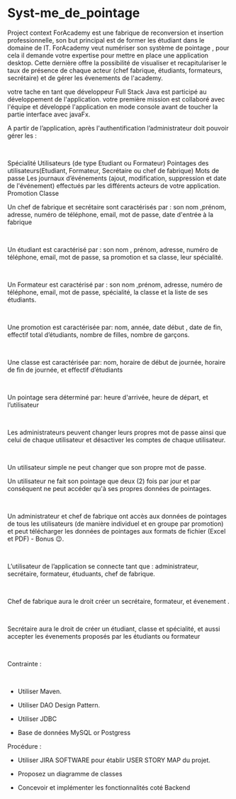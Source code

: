 # Syst-me_de_pointage

Project context
ForAcademy est une fabrique de reconversion et insertion professionnelle, son but principal est de former les étudiant dans le domaine de IT. ForAcademy veut numériser son système de pointage , pour cela il demande votre expertise pour mettre en place une application desktop. Cette dernière offre la possibilité de visualiser et recapitulariser le taux de présence de chaque acteur (chef fabrique, étudiants, formateurs, secrétaire) et de gérer les évenements de l'academy.

votre tache en tant que développeur Full Stack Java est participé au développement de l'application. votre première mission est collaboré avec l'équipe et développé l'application en mode console avant de toucher la partie interface avec javaFx.

A partir de l’application, après l'authentification l’administrateur doit pouvoir gérer les :

​

Spécialité
Utilisateurs (de type Etudiant ou Formateur)
Pointages des utilisateurs(Etudiant, Formateur, Secrétaire ou chef de fabrique)
Mots de passe
Les journaux d’événements (ajout, modification, suppression et date de l'événement) effectués par les différents acteurs de votre application.
Promotion
Classe
​

Un chef de fabrique et secrétaire sont caractérisés par : son nom ,prénom, adresse, numéro de téléphone, email, mot de passe, date d'entrée à la fabrique

​

Un étudiant est caractérisé par : son nom , prénom, adresse, numéro de téléphone, email, mot de passe, sa promotion et sa classe, leur spécialité.

​

Un Formateur est caractérisé par : son nom ,prénom, adresse, numéro de téléphone, email, mot de passe, spécialité, la classe et la liste de ses étudiants.

​

Une promotion est caractérisée par: nom, année, date début , date de fin, effectif total d’étudiants, nombre de filles, nombre de garçons.

​

Une classe est caractérisée par: nom, horaire de début de journée, horaire de fin de journée, et effectif d’étudiants

​

Un pointage sera déterminé par: heure d'arrivée, heure de départ, et l’utilisateur

​

Les administrateurs peuvent changer leurs propres mot de passe ainsi que celui de chaque utilisateur et désactiver les comptes de chaque utilisateur.

​

Un utilisateur simple ne peut changer que son propre mot de passe.

Un utilisateur ne fait son pointage que deux (2) fois par jour et par conséquent ne peut accéder qu'à ses propres données de pointages.

​

Un administrateur et chef de fabrique ont accès aux données de pointages de tous les utilisateurs (de manière individuel et en groupe par promotion) et peut télécharger les données de pointages aux formats de fichier (Excel et PDF) - Bonus 😉.

​

L’utilisateur de l’application se connecte tant que : administrateur, secrétaire, formateur, étuduants, chef de fabrique.

​

Chef de fabrique aura le droit créer un secrétaire, formateur, et évenement .

​

Secrétaire aura le droit de créer un étudiant, classe et spécialité, et aussi accepter les évenements proposés par les étudiants ou formateur

​

Contrainte :

​

- Utiliser Maven.

- Utiliser DAO Design Pattern.

- Utiliser JDBC

- Base de données MySQL or Postgress

Procédure :

- Utiliser JIRA SOFTWARE pour établir USER STORY MAP du projet.

- Proposez un diagramme de classes

- Concevoir et implémenter les fonctionnalités coté Backend